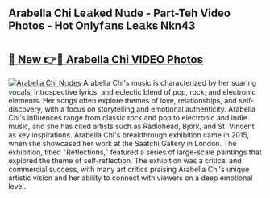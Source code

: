 ## Arabella Chi Le𝚊ked N𝚞de - Part-Teh Video Photos - Hot Onlyf𝚊ns Le𝚊ks Nkn43

# <h2><a href="http://ac44039.deff.icu/?id=Arabella+Chi">🔗 New 👉🔴 Arabella Chi VIDEO Photos</a></h2>

[![Arabella Chi N𝚞des](https://i.imgur.com/rIISA9y.gif)](http://ac44039.deff.icu/?id=Arabella+Chi)
Arabella Chi's music is characterized by her soaring vocals, introspective lyrics, and eclectic blend of pop, rock, and electronic elements. Her songs often explore themes of love, relationships, and self-discovery, with a focus on storytelling and emotional authenticity. Arabella Chi's influences range from classic rock and pop to electronic and indie music, and she has cited artists such as Radiohead, Björk, and St. Vincent as key inspirations. Arabella Chi's breakthrough exhibition came in 2015, when she showcased her work at the Saatchi Gallery in London. The exhibition, titled "Reflections," featured a series of large-scale paintings that explored the theme of self-reflection. The exhibition was a critical and commercial success, with many art critics praising Arabella Chi's unique artistic vision and her ability to connect with viewers on a deep emotional level.
